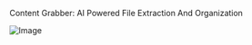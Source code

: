  Content Grabber: AI Powered File Extraction And Organization

 ![Image](https://github.com/user-attachments/assets/e23f4344-1327-4ebd-9e06-420c7d4468d3)
 

